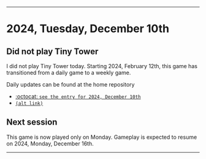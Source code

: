 
***

# 2024, Tuesday, December 10th

## Did not play Tiny Tower

<!-- TODO: For each weekly entry, make sure the date is correct. The day of the week should be modified in 4 places !-->

I did not play Tiny Tower today. Starting 2024, February 12th, this game has transitioned from a daily game to a weekly game.

Daily updates can be found at the home repository

- [:octocat: `see the entry for 2024, December 10th`](https://github.com/seanpm2001/SeansLifeArchive_Images_TinyTower/tree/master/tiny%20tower/2024/12_December/10/) 
- [`(alt link)`](/tiny%20tower/2024/12_December/10/)

## Next session

This game is now played only on Monday. Gameplay is expected to resume on 2024, Monday, December 16th.

***
